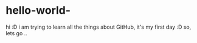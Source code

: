 # hello-world-
  hi :D
  i am trying to learn all the things about GitHub, it's my first day :D
  so, lets go .. 
